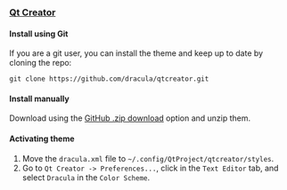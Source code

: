 ### [Qt Creator](https://www.qt.io/ide/)

#### Install using Git

If you are a git user, you can install the theme and keep up to date by cloning the repo:

    git clone https://github.com/dracula/qtcreator.git

#### Install manually

Download using the [GitHub .zip download](https://github.com/dracula/qtcreator/archive/master.zip) option and unzip them.

#### Activating theme

1.  Move the `dracula.xml` file to `~/.config/QtProject/qtcreator/styles`.
2.  Go to `Qt Creator -> Preferences...`, click in the `Text Editor` tab, and select `Dracula` in the `Color Scheme`.
